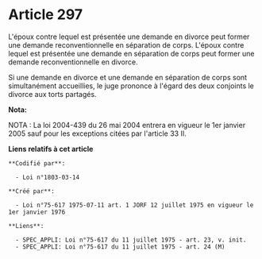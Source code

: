 # Article 297

L'époux contre lequel est présentée une demande en divorce peut former une demande reconventionnelle en séparation de corps.
L'époux contre lequel est présentée une demande en séparation de corps peut former une demande reconventionnelle en divorce.

Si une demande en divorce et une demande en séparation de corps sont simultanément accueillies, le juge prononce à l'égard
des deux conjoints le divorce aux torts partagés.

**Nota:**

NOTA : La loi 2004-439 du 26 mai 2004 entrera en vigueur le 1er janvier 2005 sauf pour les exceptions citées par l'article 33
II.

**Liens relatifs à cet article**

	**Codifié par**:

	  - Loi n°1803-03-14

	**Créé par**:

	  - Loi n°75-617 1975-07-11 art. 1 JORF 12 juillet 1975 en vigueur le 1er janvier 1976

	**Liens**:

	  - SPEC_APPLI: Loi n°75-617 du 11 juillet 1975 - art. 23, v. init.
	  - SPEC_APPLI: Loi n°75-617 du 11 juillet 1975 - art. 24 (M)

